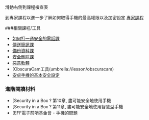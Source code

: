 [Title]: # (現在怎樣?)
[Order]: # (8)

滑動右側到課程檢查表

到專家課程以進一步了解如何取得手機的最高權限以及加密設定
[專家課程](umbrella://lesson/mobile-phones/2)

###相關課程/工具

* [如何打一通安全的電話課](umbrella://lesson/making-a-call)
* [傳送簡訊課](umbrella://lesson/sending-a-message)
* [備份資料課](umbrella://lesson/backing-up)
* [安全刪除課](umbrella://lesson/safely-deleting)
* [惡意軟體](umbrella://lesson/malware)
* [ObscuraCam工具(umbrella://lesson/obscuracam)
* [安卓手機的基本安全設定](umbrella://lesson/android)

### 進階閱讀材料

* [Security in a Box ? 第10章, 盡可能安全地使用手機
* [Security in a Box ? 第11章, 盡可能安全地使用智慧型手機
* [EFF電子前哨基金會 - 手機的問題
